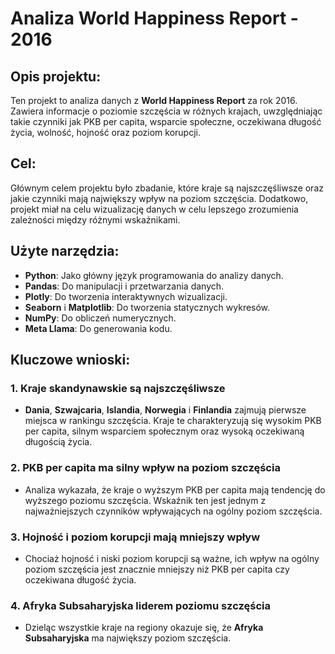 # Analiza World Happiness Report - 2016

## Opis projektu:
Ten projekt to analiza danych z **World Happiness Report** za rok 2016. Zawiera informacje o poziomie szczęścia w różnych krajach, uwzględniając takie czynniki jak PKB per capita, wsparcie społeczne, oczekiwana długość życia, wolność, hojność oraz poziom korupcji.

## Cel:
Głównym celem projektu było zbadanie, które kraje są najszczęśliwsze oraz jakie czynniki mają największy wpływ na poziom szczęścia. Dodatkowo, projekt miał na celu wizualizację danych w celu lepszego zrozumienia zależności między różnymi wskaźnikami.

## Użyte narzędzia:
- **Python**: Jako główny język programowania do analizy danych.
- **Pandas**: Do manipulacji i przetwarzania danych.
- **Plotly**: Do tworzenia interaktywnych wizualizacji.
- **Seaborn** i **Matplotlib**: Do tworzenia statycznych wykresów.
- **NumPy**: Do obliczeń numerycznych.
- **Meta Llama**: Do generowania kodu.

## Kluczowe wnioski:

### 1. Kraje skandynawskie są najszczęśliwsze
- **Dania**, **Szwajcaria**, **Islandia**, **Norwegia** i **Finlandia** zajmują pierwsze miejsca w rankingu szczęścia. Kraje te charakteryzują się wysokim PKB per capita, silnym wsparciem społecznym oraz wysoką oczekiwaną długością życia.

### 2. PKB per capita ma silny wpływ na poziom szczęścia
- Analiza wykazała, że kraje o wyższym PKB per capita mają tendencję do wyższego poziomu szczęścia. Wskaźnik ten jest jednym z najważniejszych czynników wpływających na ogólny poziom szczęścia.

### 3. Hojność i poziom korupcji mają mniejszy wpływ
- Chociaż hojność i niski poziom korupcji są ważne, ich wpływ na ogólny poziom szczęścia jest znacznie mniejszy niż PKB per capita czy oczekiwana długość życia.

### 4. Afryka Subsaharyjska liderem poziomu szczęścia
- Dzieląc wszystkie kraje na regiony okazuje się, że **Afryka Subsaharyjska** ma największy poziom szczęścia.
